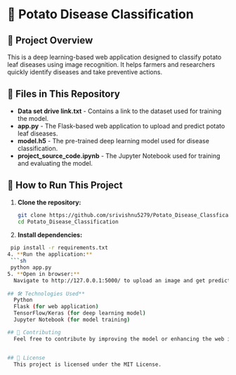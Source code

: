 # 🍁 Potato Disease Classification  

## 📌 Project Overview  
This is a deep learning-based web application designed to classify potato leaf diseases using image recognition. It helps farmers and researchers quickly identify diseases and take preventive actions.  

## 📂 Files in This Repository  
- **Data set drive link.txt** - Contains a link to the dataset used for training the model.  
- **app.py** - The Flask-based web application to upload and predict potato leaf diseases.  
- **model.h5** - The pre-trained deep learning model used for disease classification.  
- **project_source_code.ipynb** - The Jupyter Notebook used for training and evaluating the model.  

## 🚀 How to Run This Project  
1. **Clone the repository:**
   ```sh
   git clone https://github.com/srivishnu5279/Potato_Disease_Classfication/tree/main
   cd Potato_Disease_Classification
2. **Install dependencies:**
  ```sh
   pip install -r requirements.txt
4. **Run the application:**
   ```sh
   python app.py
5. **Open in browser:**
    Navigate to http://127.0.0.1:5000/ to upload an image and get predictions.
   
## 🛠 Technologies Used**
    Python
    Flask (for web application)
    TensorFlow/Keras (for deep learning model)
    Jupyter Notebook (for model training)

## 📢 Contributing
    Feel free to contribute by improving the model or enhancing the web interface. Fork this repository and submit a pull request.


## 📜 License
    This project is licensed under the MIT License.
